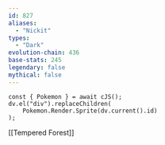```yaml
---
id: 827
aliases:
  - "Nickit"
types:
  - "Dark"
evolution-chain: 436
base-stats: 245
legendary: false
mythical: false
---
```

```dataviewjs
const { Pokemon } = await cJS();
dv.el("div").replaceChildren(
	Pokemon.Render.Sprite(dv.current().id)
);
```

[[Tempered Forest]]
